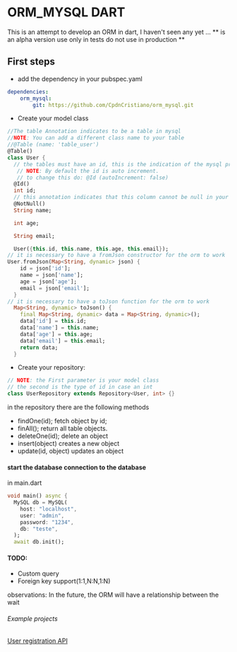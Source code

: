 # ORM_MYSQL DART
This is an attempt to develop an ORM in dart, I haven't seen any yet ...
** is an alpha version use only in tests do not use in production **
## First steps
- add the dependency in your pubspec.yaml

```yaml
dependencies:
    orm_mysql: 
        git: https://github.com/CpdnCristiano/orm_mysql.git
```
- Create your model class
```dart
//The table Annotation indicates to be a table in mysql
//NOTE: You can add a different class name to your table
//@Table (name: 'table_user')
@Table()
class User {
  // the tables must have an id, this is the indication of the mysql primary key
   // NOTE: By default the id is auto increment.
   // to change this do: @Id (autoIncrement: false)
  @Id()
  int id;
  // this annotation indicates that this column cannot be null in your database
  @NotNull()
  String name;

  int age;

  String email;

  User({this.id, this.name, this.age, this.email});
// it is necessary to have a fromJson constructor for the orm to work  
User.fromJson(Map<String, dynamic> json) {
    id = json['id'];
    name = json['name'];
    age = json['age'];
    email = json['email'];
  }
// it is necessary to have a toJson function for the orm to work
  Map<String, dynamic> toJson() {
    final Map<String, dynamic> data = Map<String, dynamic>();
    data['id'] = this.id;
    data['name'] = this.name;
    data['age'] = this.age;
    data['email'] = this.email;
    return data;
  }
```
- Create your repository:
```dart
// NOTE: the First parameter is your model class
// the second is the type of id in case an int
class UserRepository extends Repository<User, int> {}
```
in the repository there are the following methods
- findOne(id);
fetch object by id;
- finAll();
return all table objects.
- deleteOne(id);
delete an object
- insert(object)
creates a new object
- update(id, object) 
updates an object
#### start the database connection to the database

in main.dart
```dart
void main() async {
  MySQL db = MySQL(
    host: "localhost",
    user: "admin",
    password: "1234",
    db: "teste",
  );
  await db.init();
```
#### TODO:
- Custom query
- Foreign key support(1:1,N:N,1:N)

observations: In the future, the ORM will have a relationship between the wait

###### Example projects
[User registration API](https://github.com/CpdnCristiano/orm_mysql/tree/master/example)